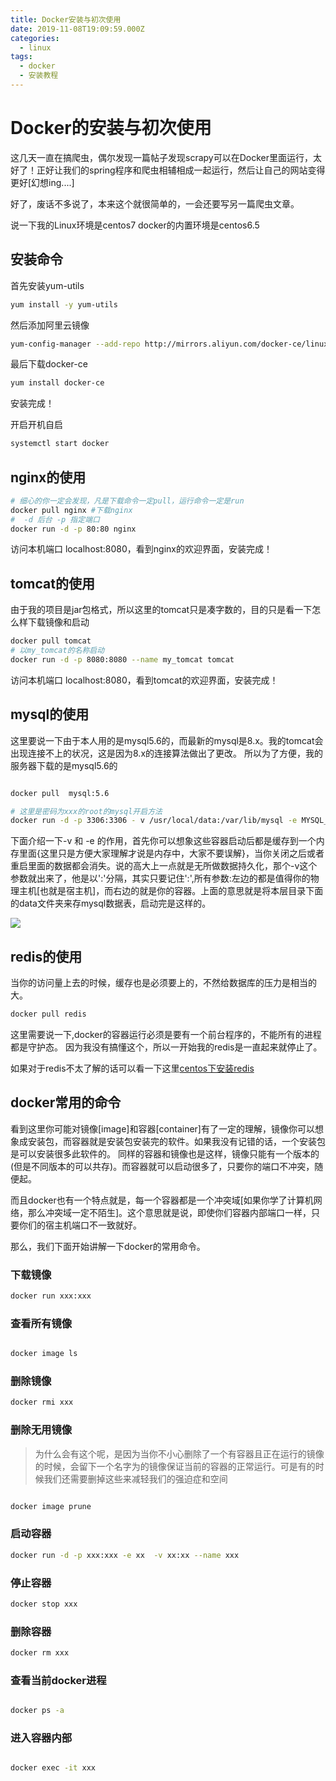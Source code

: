 ```yaml
---
title: Docker安装与初次使用
date: 2019-11-08T19:09:59.000Z
categories:
  - linux
tags:
  - docker
  - 安装教程
---
```


# Docker的安装与初次使用

这几天一直在搞爬虫，偶尔发现一篇帖子发现scrapy可以在Docker里面运行，太好了！正好让我们的spring程序和爬虫相辅相成一起运行，然后让自己的网站变得更好\[幻想ing....]

好了，废话不多说了，本来这个就很简单的，一会还要写另一篇爬虫文章。

说一下我的Linux环境是centos7 docker的内置环境是centos6.5

## 安装命令

首先安装yum-utils

```bash
yum install -y yum-utils
```

然后添加阿里云镜像

```bash
yum-config-manager --add-repo http://mirrors.aliyun.com/docker-ce/linux/centos/docker-ce.repo
```

最后下载docker-ce

```bash
yum install docker-ce
```

安装完成！

开启开机自启

```bash
systemctl start docker
```

## nginx的使用

```bash
# 细心的你一定会发现，凡是下载命令一定pull，运行命令一定是run
docker pull nginx #下载nginx
#  -d 后台 -p 指定端口
docker run -d -p 80:80 nginx
```

访问本机端口 localhost:8080，看到nginx的欢迎界面，安装完成！

## tomcat的使用

由于我的项目是jar包格式，所以这里的tomcat只是凑字数的，目的只是看一下怎么样下载镜像和启动

```bash
docker pull tomcat
# 以my_tomcat的名称启动
docker run -d -p 8080:8080 --name my_tomcat tomcat
```

访问本机端口 localhost:8080，看到tomcat的欢迎界面，安装完成！

## mysql的使用

这里要说一下由于本人用的是mysql5.6的，而最新的mysql是8.x。我的tomcat会出现连接不上的状况，这是因为8.x的连接算法做出了更改。 所以为了方便，我的服务器下载的是mysql5.6的

```bash

docker pull  mysql:5.6

# 这里是密码为xxx的root的mysql开启方法
docker run -d -p 3306:3306 - v /usr/local/data:/var/lib/mysql -e MYSQL_ROOT_PASSWORD=xxx mysql
```

下面介绍一下-v 和 -e 的作用，首先你可以想象这些容器启动后都是缓存到一个内存里面{这里只是方便大家理解才说是内存中，大家不要误解}，当你关闭之后或者重启里面的数据都会消失。说的高大上一点就是无所做数据持久化，那个-v这个参数就出来了，他是以':'分隔，其实只要记住':',所有参数:左边的都是值得你的物理主机\[也就是宿主机]，而右边的就是你的容器。上面的意思就是将本层目录下面的data文件夹来存mysql数据表，启动完是这样的。

![](https://s2.ax1x.com/2019/11/23/MbgQxK.png)

## redis的使用

当你的访问量上去的时候，缓存也是必须要上的，不然给数据库的压力是相当的大。

```bash
docker pull redis
```

这里需要说一下,docker的容器运行必须是要有一个前台程序的，不能所有的进程都是守护态。 因为我没有搞懂这个，所以一开始我的redis是一直起来就停止了。

如果对于redis不太了解的话可以看一下这里[centos下安装redis](https://whoami1231.github.io/2019/04/30/centos7%E5%AE%89%E8%A3%85redis/)

## docker常用的命令

看到这里你可能对镜像\[image]和容器\[container]有了一定的理解，镜像你可以想象成安装包，而容器就是安装包安装完的软件。如果我没有记错的话，一个安装包是可以安装很多此软件的。 同样的容器和镜像也是这样，镜像只能有一个版本的(但是不同版本的可以共存)。而容器就可以启动很多了，只要你的端口不冲突，随便起。

而且docker也有一个特点就是，每一个容器都是一个冲突域\[如果你学了计算机网络，那么冲突域一定不陌生]。这个意思就是说，即使你们容器内部端口一样，只要你们的宿主机端口不一致就好。

那么，我们下面开始讲解一下docker的常用命令。

### 下载镜像

```bash
docker run xxx:xxx
```

### 查看所有镜像

```bash

docker image ls
```

### 删除镜像

```bash
docker rmi xxx
```

### 删除无用镜像

> 为什么会有这个呢，是因为当你不小心删除了一个有容器且正在运行的镜像的时候，会留下一个名字为的镜像保证当前的容器的正常运行。可是有的时候我们还需要删掉这些来减轻我们的强迫症和空间

```bash

docker image prune
```

### 启动容器

```bash
docker run -d -p xxx:xxx -e xx  -v xx:xx --name xxx
```

### 停止容器

```bash
docker stop xxx
```

### 删除容器

```bash
docker rm xxx
```

### 查看当前docker进程

```bash

docker ps -a
```

### 进入容器内部

```bash

docker exec -it xxx
```
